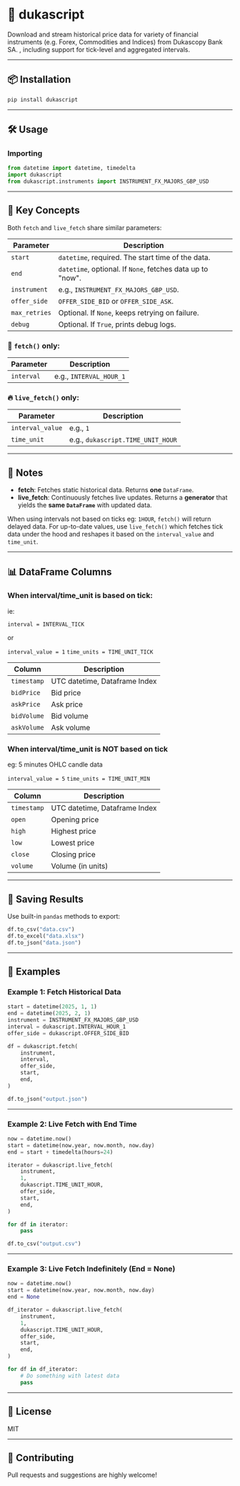# 🏦 dukascript

Download and stream historical price data for variety of financial instruments (e.g. Forex, Commodities and Indices) from Dukascopy Bank SA. , including support for tick-level and aggregated intervals.

---

## 📦 Installation

```bash
pip install dukascript
```

---

## 🛠️ Usage

### Importing

```python
from datetime import datetime, timedelta
import dukascript
from dukascript.instruments import INSTRUMENT_FX_MAJORS_GBP_USD
```

---

## 🧠 Key Concepts

Both `fetch` and `live_fetch` share similar parameters:

| Parameter      | Description                                                                 |
|----------------|-----------------------------------------------------------------------------|
| `start`        | `datetime`, required. The start time of the data.                           |
| `end`          | `datetime`, optional. If `None`, fetches data up to "now".                  |
| `instrument`   | e.g., `INSTRUMENT_FX_MAJORS_GBP_USD`.                                       |
| `offer_side`   | `OFFER_SIDE_BID` or `OFFER_SIDE_ASK`.                                       |
| `max_retries`  | Optional. If `None`, keeps retrying on failure.                             |
| `debug`        | Optional. If `True`, prints debug logs.                                     |

### 🧊 `fetch()` only:

| Parameter    | Description                  |
|--------------|------------------------------|
| `interval`   | e.g., `INTERVAL_HOUR_1`      |

### 🔥 `live_fetch()` only:

| Parameter         | Description                                 |
|-------------------|---------------------------------------------|
| `interval_value`  | e.g., `1`                                    |
| `time_unit`       | e.g., `dukascript.TIME_UNIT_HOUR`           |

---

## 📝 Notes

- **fetch**: Fetches static historical data. Returns **one** `DataFrame`.
- **live_fetch**: Continuously fetches live updates. Returns a **generator** that yields the **same `DataFrame`** with updated data.

When using intervals not based on ticks eg: `1HOUR`, `fetch()` will return delayed data. For up-to-date values, use `live_fetch()` which fetches tick data under the hood and reshapes it based on the `interval_value` and `time_unit`.

---

## 📊 DataFrame Columns

### When interval/time_unit is based on tick:
ie:

`interval = INTERVAL_TICK`

or

`interval_value = 1`
`time_units = TIME_UNIT_TICK`

| Column      | Description            |
|-------------|------------------------|
| `timestamp` | UTC datetime, Dataframe Index |
| `bidPrice`  | Bid price              |
| `askPrice`  | Ask price              |
| `bidVolume` | Bid volume             |
| `askVolume` | Ask volume             |

### When interval/time_unit is NOT based on tick
eg: 5 minutes OHLC candle data

`interval_value = 5`
`time_units = TIME_UNIT_MIN`

| Column      | Description            |
|-------------|------------------------|
| `timestamp` | UTC datetime, Dataframe Index |
| `open`      | Opening price          |
| `high`      | Highest price          |
| `low`       | Lowest price           |
| `close`     | Closing price          |
| `volume`    | Volume (in units)      |

---

## 💾 Saving Results

Use built-in `pandas` methods to export:

```python
df.to_csv("data.csv")
df.to_excel("data.xlsx")
df.to_json("data.json")
```

---

## 🚀 Examples

### Example 1: Fetch Historical Data

```python
start = datetime(2025, 1, 1)
end = datetime(2025, 2, 1)
instrument = INSTRUMENT_FX_MAJORS_GBP_USD
interval = dukascript.INTERVAL_HOUR_1
offer_side = dukascript.OFFER_SIDE_BID

df = dukascript.fetch(
    instrument,
    interval,
    offer_side,
    start,
    end,
)

df.to_json("output.json")
```

---

### Example 2: Live Fetch with End Time

```python
now = datetime.now()
start = datetime(now.year, now.month, now.day)
end = start + timedelta(hours=24)

iterator = dukascript.live_fetch(
    instrument,
    1,
    dukascript.TIME_UNIT_HOUR,
    offer_side,
    start,
    end,
)

for df in iterator:
    pass

df.to_csv("output.csv")
```

---

### Example 3: Live Fetch Indefinitely (End = None)

```python
now = datetime.now()
start = datetime(now.year, now.month, now.day)
end = None

df_iterator = dukascript.live_fetch(
    instrument,
    1,
    dukascript.TIME_UNIT_HOUR,
    offer_side,
    start,
    end,
)

for df in df_iterator:
    # Do something with latest data
    pass
```

---

## 📄 License

MIT

---

## 👋 Contributing

Pull requests and suggestions are highly welcome!

